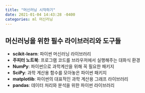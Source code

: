 ```yaml
---
title: "머신러닝 시작하기"
date: 2021-01-04 14:43:28 -0400
categories: ml 머신러닝
---
```

## 머신러닝을 위한 필수 라이브러리와 도구들
- <b>scikit-learn</b>: 파이썬 머신러닝 라이브러리
- **주피터 노트북**: 프로그램 코드를 브라우저에서 실행해주는 대화식 환경
- **NumPy**: 파이썬으로 과학계산을 위해 꼭 필요한 패키지
- **SciPy**: 과학 계산용 함수를 모아놓은 파이썬 패키지
- **matplotlib**: 파이썬의 대표적인 과학 계산용 그래프 라이브러리
- **pandas**: 데이터 처리와 분석을 위한 파이썬 라이브러리

```
```
